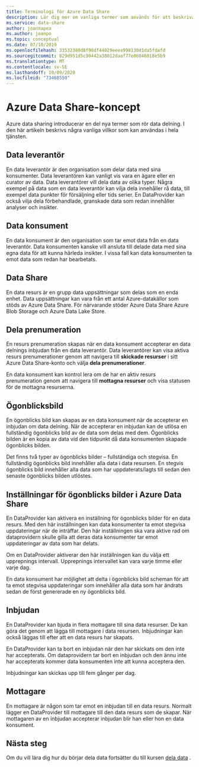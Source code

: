 ```yaml
---
title: Terminologi för Azure Data Share
description: Lär dig mer om vanliga termer som används för att beskriva resurser som används i Azure Data Share (dataprovider, data konsument, data resurs, resurs prenumeration, ögonblicks bild, inbjudan, mottagare.)
ms.service: data-share
author: joannapea
ms.author: joanpo
ms.topic: conceptual
ms.date: 07/10/2019
ms.openlocfilehash: 33532380d8f98df44029eeea998130d1da5fdafd
ms.sourcegitcommit: 829d951d5c90442a38012daaf77e86046018e5b9
ms.translationtype: MT
ms.contentlocale: sv-SE
ms.lasthandoff: 10/09/2020
ms.locfileid: "73468550"
---
```

# <a name="azure-data-share-concepts"></a>Azure Data Share-koncept 

Azure data sharing introducerar en del nya termer som rör data delning. I den här artikeln beskrivs några vanliga villkor som kan användas i hela tjänsten. 

## <a name="data-provider"></a>Data leverantör

En data leverantör är den organisation som delar data med sina konsumenter. Data leverantören kan vanligt vis vara en ägare eller en curator av data. Data leverantörer vill dela data av olika typer. Några exempel på data som en data leverantör kan vilja dela innehåller rå data, till exempel data punkter för försäljning eller tids serier. En DataProvider kan också vilja dela förbehandlade, granskade data som redan innehåller analyser och insikter. 

## <a name="data-consumer"></a>Data konsument 

En data konsument är den organisation som tar emot data från en data leverantör. Data konsumenten kanske vill ansluta till delade data med sina egna data för att kunna härleda insikter. I vissa fall kan data konsumenten ta emot data som redan har bearbetats. 

## <a name="data-share"></a>Data Share

En data resurs är en grupp data uppsättningar som delas som en enda enhet. Data uppsättningar kan vara från ett antal Azure-datakällor som stöds av Azure Data Share. För närvarande stöder Azure Data Share Azure Blob Storage och Azure Data Lake Store. 

## <a name="share-subscription"></a>Dela prenumeration 

En resurs prenumeration skapas när en data konsument accepterar en data delnings inbjudan från en data leverantör. Data leverantörer kan visa aktiva resurs prenumerationer genom att navigera till **skickade resurser** i sitt Azure Data Share-konto och välja **dela prenumerationer**.

En data konsument kan kontrol lera om de har en aktiv resurs prenumeration genom att navigera till **mottagna resurser** och visa statusen för de mottagna resurserna. 

## <a name="snapshot"></a>Ögonblicksbild

En ögonblicks bild kan skapas av en data konsument när de accepterar en inbjudan om data delning. När de accepterar en inbjudan kan de utlösa en fullständig ögonblicks bild av de data som delas med dem. Ögonblicks bilden är en kopia av data vid den tidpunkt då data konsumenten skapade ögonblicks bilden. 

Det finns två typer av ögonblicks bilder – fullständiga och stegvisa. En fullständig ögonblicks bild innehåller alla data i data resursen. En stegvis ögonblicks bild innehåller alla data som har uppdaterats/lagts till sedan den senaste ögonblicks bilden utlöstes. 

## <a name="snapshot-settings-in-azure-data-share"></a>Inställningar för ögonblicks bilder i Azure Data Share
 
En DataProvider kan aktivera en inställning för ögonblicks bilder för en data resurs. Med den här inställningen kan data konsumenter ta emot stegvisa uppdateringar när de inträffar. Den här inställningen ska vara aktive rad om dataprovidern skulle gilla att deras data konsumenter tar emot uppdateringar av data som har delats. 

Om en DataProvider aktiverar den här inställningen kan du välja ett upprepnings intervall. Upprepnings intervallet kan vara varje timme eller varje dag. 

En data konsument har möjlighet att delta i ögonblicks bild scheman för att ta emot stegvisa uppdateringar som innehåller alla data som har ändrats sedan de först genererade en ny ögonblicks bild. 

## <a name="invitation"></a>Inbjudan

En DataProvider kan bjuda in flera mottagare till sina data resurser. De kan göra det genom att lägga till mottagare i data resursen. Inbjudningar kan också läggas till efter att en data resurs har skapats. 

En DataProvider kan ta bort en inbjudan när den har skickats om den inte har accepterats. Om dataprovidern tar bort en inbjudan och den ännu inte har accepterats kommer data konsumenten inte att kunna acceptera den. 

Inbjudningar kan skickas upp till fem gånger per dag. 

## <a name="recipient"></a>Mottagare

En mottagare är någon som tar emot en inbjudan till en data resurs. Normalt lägger en DataProvider till mottagare till den data resurs som de skapar. När mottagaren av en inbjudan accepterar inbjudan blir han eller hon en data konsument.  

## <a name="next-steps"></a>Nästa steg

Om du vill lära dig hur du börjar dela data fortsätter du till kursen [dela data](share-your-data.md) .
